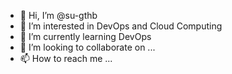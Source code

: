 - 👋 Hi, I’m @su-gthb
- 👀 I’m interested in DevOps and Cloud Computing
- 🌱 I’m currently learning DevOps
- 💞️ I’m looking to collaborate on ...
- 📫 How to reach me ...

<!---
su-gthb/su-gthb is a ✨ special ✨ repository because its `README.md` (this file) appears on your GitHub profile.
You can click the Preview link to take a look at your changes.
--->
